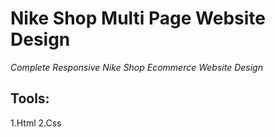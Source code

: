 # Nike Shop Multi Page Website Design

_Complete Responsive Nike Shop Ecommerce Website Design_

## Tools:

1.Html
2.Css
